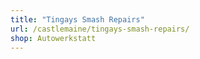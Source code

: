 ```yaml
---
title: "Tingays Smash Repairs"
url: /castlemaine/tingays-smash-repairs/
shop: Autowerkstatt
---
```

